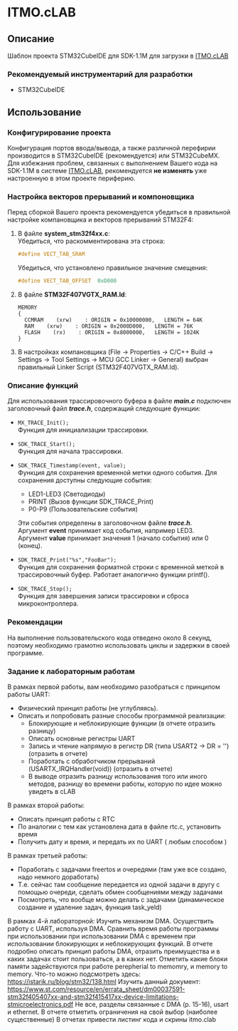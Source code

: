 # ITMO.cLAB
## Описание
Шаблон проекта STM32CubeIDE для SDK-1.1M для загрузки в [ITMO.cLAB](https://sdk.ifmo.ru)
### Рекомендуемый инструментарий для разработки
- STM32CubeIDE
## Использование
### Конфигурирование проекта
Конфигурация портов ввода/вывода, а также различной перефирии производится в STM32CubeIDE (рекомендуется) или STM32CubeMX.<br>
Для избежания проблем, связанных с выполнением Вашего кода на SDK-1.1M в системе [ITMO.cLAB](https://sdk.ifmo.ru), рекомендуется **не изменять** уже настроенную в этом проекте периферию.
### Настройка векторов прерываний и компоновщика
Перед сборкой Вашего проекта рекомендуется убедиться в правильной настройке компановщика и векторов прерываний STM32F4:
1. В файле **system_stm32f4xx.c**:<br>
    Убедиться, что раскомментирована эта строка:
    ``` c
    #define VECT_TAB_SRAM
    ```
    Убедиться, что установлено правильное значение смещения:
    ``` c
    #define VECT_TAB_OFFSET  0xD000
    ```
2. В файле **STM32F407VGTX_RAM.ld**:
    ```
    MEMORY
    {
      CCMRAM    (xrw)    : ORIGIN = 0x10000000,   LENGTH = 64K
      RAM    (xrw)    : ORIGIN = 0x2000D000,   LENGTH = 76K
      FLASH    (rx)    : ORIGIN = 0x8000000,   LENGTH = 1024K
    }
    ```
3. В настройках компановщика (File -> Properties -> C/C++ Build -> Settings -> Tool Settings -> MCU GCC Linker -> General) выбран правильный Linker Script (STM32F407VGTX_RAM.ld).
### Описание функций
Для использования трассировочного буфера в файле ***main.c*** подключен заголовочный файл ***trace.h***, содержащий следующие функции:
 - ``` MX_TRACE_Init(); ```<br>
 Функция для инициализации трассировки.
 - ``` SDK_TRACE_Start(); ```<br>
 Функция для начала трассировки.
 - ``` SDK_TRACE_Timestamp(event, value); ```<br>
 Функция для сохранения временной метки одного события. Для сохранения доступны следующие события:
    - LED1-LED3 (Светодиоды)
    - PRINT (Вызов функции SDK_TRACE_Print)
    - P0-P9 (Пользовательские события)<br>

    Эти события определены в заголовочном файле ***trace.h***.<br>
    Аргумент **event** принимает код события, например LED3.<br>
    Аргумент **value** принимает значения 1 (начало события) или 0 (конец).

 - ``` SDK_TRACE_Print("%s","FooBar"); ```<br>
 Функция для сохранения форматной строки с временной меткой в трассировочный буфер. Работает аналогично функции printf().
 - ``` SDK_TRACE_Stop(); ```<br>
  Функция для завершения записи трассировки и сброса микроконтроллера.
### Рекомендации
На выполнение пользовательского кода отведено около 8 секунд, поэтому необходимо грамотно использовать циклы и задержки в своей программе.
 
### Задание к лабораторным работам
В рамках первой работы, вам необходимо разобраться с принципом работы UART:
 - Физический принцип работы (не углубляясь).
 - Описать и попробовать разные способы программной реализации:
	+ Блокирующие и неблокирующие функции (в отчете отразить разницу)
	+ Описать основные регистры UART
	+ Запись и чтение напрямую в регистр DR (типа USART2 -> DR = '<byte>') (отразить в отчете)
	+ Поработать с обработчиком прерываний (USARTX_IRQHandler(void)) (отразить в отчете)
	+ В выводе отразить разницу использования того или иного методов, разницу во времени работы, которую по идее можно увидеть в cLAB
	
В рамках второй работы:
 - Описать принцип работы с RTC
 - По аналогии с тем как установлена дата в файле rtc.c, установить время
 - Получить дату и время, и передать их по UART ( любым способом )
 
В рамках третьей работы:
 - Поработать с задачами freertos и очередями (там уже все создано, надо немного доработать)
 - Т.е. сейчас там сообщение передается из одной задачи в другу с помощью очереди, сделать обмен сообщениями между задачами
 - Посмотреть, что вообще можно делать с задачами (динамическое создание и удаление задач, функция task_yeld)
 
В рамках 4-й лабораторной:
 Изучить механизм DMA. 
 Осуществить работу с UART, используя DMA. 
 Сравнить время работы программы при использовании при использовании DMA с временем при использовании блокирующих и неблокирующих функций.
 В отчете подробно описать принцип работы DMA, отразить преимущества и в каких задачах стоит пользоваться, а в каких нет.
 Отметить какие блоки памяти задействуются при работе perepherial to memomry, и memory to memory.
 Что-то можно подсмотреть здесь:
 https://istarik.ru/blog/stm32/138.html
 Изучить данный документ:
 https://www.st.com/resource/en/errata_sheet/dm00037591-stm32f405407xx-and-stm32f415417xx-device-limitations-stmicroelectronics.pdf
 Не все, разделы связанные с DMA (p. 15-16), usart и ethernet.
 В отчете отметить ограничения на свой выбор (наиболее существенные)
 В отчетах привести листинг кода и скрины itmo.clab
